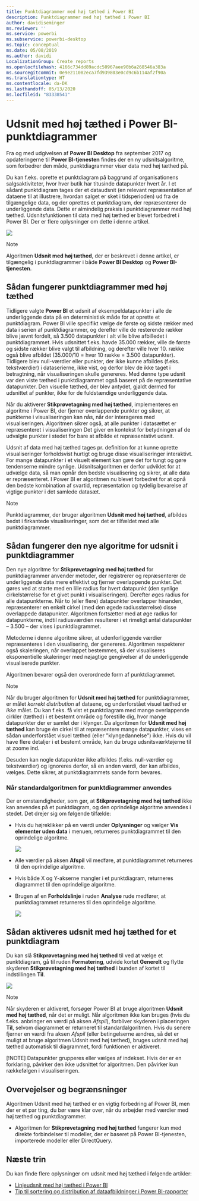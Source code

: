 ```yaml
---
title: Punktdiagrammer med høj tæthed i Power BI
description: Punktdiagrammer med høj tæthed i Power BI
author: davidiseminger
ms.reviewer: ''
ms.service: powerbi
ms.subservice: powerbi-desktop
ms.topic: conceptual
ms.date: 05/08/2019
ms.author: davidi
LocalizationGroup: Create reports
ms.openlocfilehash: 4166c734dd89acdc50967aee90b6a268546a383a
ms.sourcegitcommit: 0e9e211082eca7fd939803e0cd9c6b114af2f90a
ms.translationtype: HT
ms.contentlocale: da-DK
ms.lasthandoff: 05/13/2020
ms.locfileid: "83338541"
---
```

# <a name="high-density-sampling-in-power-bi-scatter-charts"></a>Udsnit med høj tæthed i Power BI-punktdiagrammer
Fra og med udgivelsen af **Power BI Desktop** fra september 2017 og opdateringerne til **Power BI-tjenesten** findes der en ny udsnitsalgoritme, som forbedrer den måde, punktdiagrammer viser data med høj tæthed på.

Du kan f.eks. oprette et punktdiagram på baggrund af organisationens salgsaktiviteter, hvor hver butik har titusinde datapunkter hvert år. I et sådant punktdiagram tages der et dataudsnit (en relevant repræsentation af dataene til at illustrere, hvordan salget er sket i tidsperioden) ud fra de tilgængelige data, og der oprettes et punktdiagram, der repræsenterer de underliggende data. Dette er almindelig praksis i punktdiagrammer med høj tæthed. Udsnitsfunktionen til data med høj tæthed er blevet forbedret i Power BI. Der er flere oplysninger om dette i denne artikel.

![](media/desktop-high-density-scatter-charts/high-density-scatter-charts_01.png)

> [!NOTE]
> Algoritmen **Udsnit med høj tæthed**, der er beskrevet i denne artikel, er tilgængelig i punktdiagrammer i både **Power BI Desktop** og **Power BI-tjenesten**.
> 
> 

## <a name="how-high-density-scatter-charts-work"></a>Sådan fungerer punktdiagrammer med høj tæthed
Tidligere valgte **Power BI** et udsnit af eksempeldatapunkter i alle de underliggende data på en deterministisk måde for at oprette et punktdiagram. Power BI ville specifikt vælge de første og sidste rækker med data i serien af punktdiagrammer, og derefter ville de resterende rækker blive jævnt fordelt, så 3.500 datapunkter i alt ville blive afbilledet i punktdiagrammet. Hvis udsnittet f.eks. havde 35.000 rækker, ville de første og sidste rækker blive valgt til afbildning, og derefter ville hver 10. række også blive afbildet (35.000/10 = hver 10 række = 3.500 datapunkter). Tidligere blev null-værdier eller punkter, der ikke kunne afbildes (f.eks. tekstværdier) i dataserierne, ikke vist, og derfor blev de ikke taget i betragtning, når visualiseringen skulle genereres. Med denne type udsnit var den viste tæthed i punktdiagrammet også baseret på de repræsentative datapunkter. Den visuelle tæthed, der blev antydet, gjaldt dermed for udsnittet af punkter, ikke for de fuldstændige underliggende data.

Når du aktiverer **Stikprøvetagning med høj tæthed**, implementeres en algoritme i Power BI, der fjerner overlappende punkter og sikrer, at punkterne i visualiseringen kan nås, når der interageres med visualiseringen. Algoritmen sikrer også, at alle punkter i datasættet er repræsenteret i visualiseringen Det giver en kontekst for betydningen af de udvalgte punkter i stedet for bare at afbilde et repræsentativt udsnit.

Udsnit af data med høj tæthed tages pr. definition for at kunne oprette visualiseringer forholdsvist hurtigt og bruge disse visualiseringer interaktivt. For mange datapunkter i et visuelt element kan gøre det for tungt og gøre tendenserne mindre synlige. Udsnitsalgoritmen er derfor udviklet for at udvælge data, så man opnår den bedste visualisering og sikrer, at alle data er repræsenteret. I Power BI er algoritmen nu blevet forbedret for at opnå den bedste kombination af svartid, repræsentation og tydelig bevarelse af vigtige punkter i det samlede datasæt.

> [!NOTE]
> Punktdiagrammer, der bruger algoritmen **Udsnit med høj tæthed**, afbildes bedst i firkantede visualiseringer, som det er tilfældet med alle punktdiagrammer.
> 
> 

## <a name="how-the-new-scatter-chart-sampling-algorithm-works"></a>Sådan fungerer den nye algoritme for udsnit i punktdiagrammer
Den nye algoritme for **Stikprøvetagning med høj tæthed** for punktdiagrammer anvender metoder, der registrerer og repræsenterer de underliggende data mere effektivt og fjerner overlappende punkter. Det gøres ved at starte med en lille radius for hvert datapunkt (den synlige cirkelstørrelse for et givet punkt i visualiseringen). Derefter øges radius for alle datapunkterne. Når to (eller flere) datapunkter overlapper hinanden, repræsenterer en enkelt cirkel (med den øgede radiusstørrelse) disse overlappede datapunkter. Algoritmen fortsætter med at øge radius for datapunkterne, indtil radiusværdien resulterer i et rimeligt antal datapunkter – 3.500 – der vises i punktdiagrammet.

Metoderne i denne algoritme sikrer, at udenforliggende værdier repræsenteres i den visualisering, der genereres. Algoritmen respekterer også skaleringen, når overlappet bestemmes, så der visualiseres eksponentielle skaleringer med nøjagtige gengivelser af de underliggende visualiserede punkter.

Algoritmen bevarer også den overordnede form af punktdiagrammet.

> [!NOTE]
> Når du bruger algoritmen for **Udsnit med høj tæthed** for punktdiagrammer, er målet *korrekt distribution* af dataene, og underforstået visuel tæthed er *ikke* målet. Du kan f.eks. få vist et punktdiagram med mange overlappende cirkler (tæthed) i et bestemt område og forestille dig, hvor mange datapunkter der er samlet der i klynger. Da algoritmen for **Udsnit med høj tæthed** kan bruge én cirkel til at repræsentere mange datapunkter, vises en sådan underforstået visuel tæthed (eller "klyngedannelse") ikke. Hvis du vil have flere detaljer i et bestemt område, kan du bruge udsnitsværktøjerne til at zoome ind.
> 
> 

Desuden kan nogle datapunkter ikke afbildes (f.eks. null-værdier og tekstværdier) og ignoreres derfor, så en anden værdi, der kan afbildes, vælges. Dette sikrer, at punktdiagrammets sande form bevares.

### <a name="when-the-standard-algorithm-for-scatter-charts-is-used"></a>Når standardalgoritmen for punktdiagrammer anvendes
Der er omstændigheder, som gør, at **Stikprøvetagning med høj tæthed** ikke kan anvendes på et punktdiagram, og den oprindelige algoritme anvendes i stedet. Det drejer sig om følgende tilfælde:

* Hvis du højreklikker på en værdi under **Oplysninger** og vælger **Vis elementer uden data** i menuen, returneres punktdiagrammet til den oprindelige algoritme.
  
  ![](media/desktop-high-density-scatter-charts/high-density-scatter-charts_02.png)
* Alle værdier på aksen **Afspil** vil medføre, at punktdiagrammet returneres til den oprindelige algoritme.
* Hvis både X og Y-akserne mangler i et punktdiagram, returneres diagrammet til den oprindelige algoritme.
* Brugen af en **Forholdslinje** i ruden **Analyse** rude medfører, at punktdiagrammet returneres til den oprindelige algoritme.
  
  ![](media/desktop-high-density-scatter-charts/high-density-scatter-charts_03.png)

## <a name="how-to-turn-on-high-density-sampling-for-a-scatter-chart"></a>Sådan aktiveres udsnit med høj tæthed for et punktdiagram
Du kan slå **Stikprøvetagning med høj tæthed** til ved at vælge et punktdiagram, gå til ruden **Formatering**, udvide kortet **Generelt** og flytte skyderen **Stikprøvetagning med høj tæthed** i bunden af kortet til indstillingen **Til**.

![](media/desktop-high-density-scatter-charts/high-density-scatter-charts_04.png)

> [!NOTE]
> Når skyderen er aktiveret, forsøger Power BI at bruge algoritmen **Udsnit med høj tæthed**, når det er muligt. Når algoritmen ikke kan bruges (hvis du f.eks. anbringer en værdi på aksen *Afspil*), forbliver skyderen i placeringen **Til**, selvom diagrammet er returneret til standardalgoritmen. Hvis du senere fjerner en værdi fra aksen *Afspil* (eller betingelserne ændres, så det er muligt at bruge algoritmen Udsnit med høj tæthed), bruges udsnit med høj tæthed automatisk til diagrammet, fordi funktionen er aktiveret.
> 
> [!NOTE]
> Datapunkter grupperes eller vælges af indekset. Hvis der er en forklaring, påvirker den ikke udsnittet for algoritmen. Den påvirker kun rækkefølgen i visualiseringen.
> 
> 

## <a name="considerations-and-limitations"></a>Overvejelser og begrænsninger
Algoritmen Udsnit med høj tæthed er en vigtig forbedring af Power BI, men der er et par ting, du bør være klar over, når du arbejder med værdier med høj tæthed og punktdiagrammer.

* Algoritmen for **Stikprøvetagning med høj tæthed** fungerer kun med direkte forbindelser til modeller, der er baseret på Power BI-tjenesten, importerede modeller eller DirectQuery.

## <a name="next-steps"></a>Næste trin

Du kan finde flere oplysninger om udsnit med høj tæthed i følgende artikler:

* [Linjeudsnit med høj tæthed i Power BI](desktop-high-density-sampling.md)
* [Tip til sortering og distribution af dataafbildninger i Power BI-rapporter](../guidance/report-tips-sort-distribute-data-plots.md)
